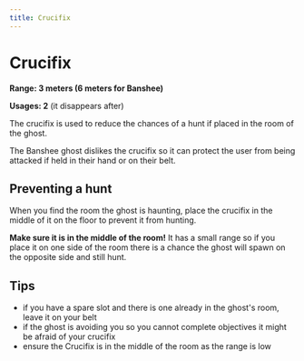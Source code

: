 ```yaml
---
title: Crucifix
---
```


# Crucifix

**Range: 3 meters (6 meters for Banshee)**

**Usages: 2** (it disappears after)

The crucifix is used to reduce the chances of a hunt if placed in the room of the ghost.

The Banshee ghost dislikes the crucifix so it can protect the user from being attacked if held in their hand or on their belt.

## Preventing a hunt

When you find the room the ghost is haunting, place the crucifix in the middle of it on the floor to prevent it from hunting.

**Make sure it is in the middle of the room!** It has a small range so if you place it on one side of the room there is a chance the ghost will spawn on the opposite side and still hunt.

## Tips

- if you have a spare slot and there is one already in the ghost's room, leave it on your belt
- if the ghost is avoiding you so you cannot complete objectives it might be afraid of your crucifix
- ensure the Crucifix is in the middle of the room as the range is low
